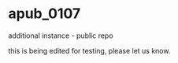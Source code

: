 # apub_0107
additional instance - public repo



this is being edited for testing, please let us know.
